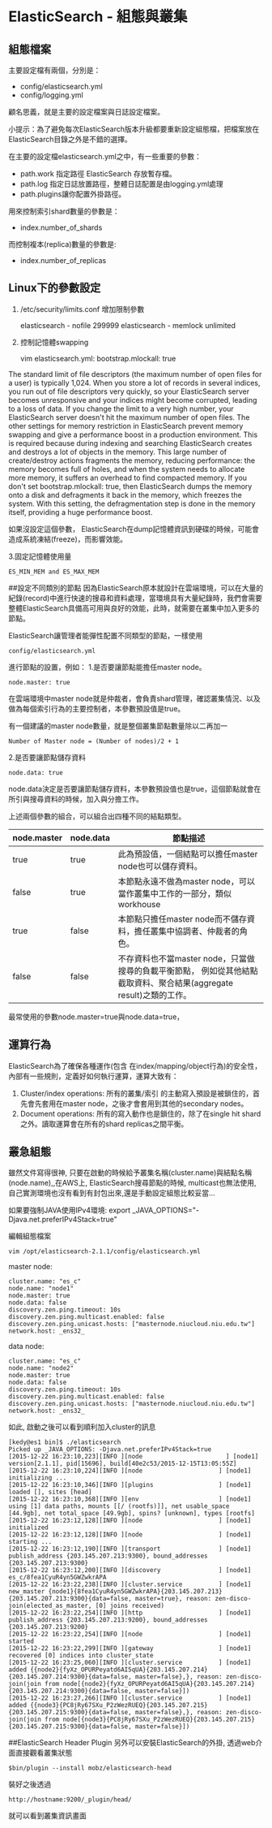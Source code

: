 # ElasticSearch - 組態與叢集

## 組態檔案
主要設定檔有兩個，分別是：

* config/elasticsearch.yml
* config/logging.yml

顧名思義，就是主要的設定檔案與日誌設定檔案。

小提示：為了避免每次ElasticSearch版本升級都要重新設定組態檔，把檔案放在ElasticSearch目錄之外是不錯的選擇。

在主要的設定檔elasticsearch.yml之中，有一些重要的參數：
* path.work 指定路徑 ElasticSearch 存放暫存檔。
* path.log 指定日誌放置路徑，整體日誌配置是由logging.yml處理
* path.plugins讓你配置外掛路徑。 

用來控制索引shard數量的參數是：
* index.number_of_shards

而控制複本(replica)數量的參數是:
* index.number_of_replicas

## Linux下的參數設定

1. /etc/security/limits.conf
增加限制參數

    elasticsearch - nofile 299999
    elasticsearch - memlock unlimited


2. 控制記憶體swapping


    vim elasticsearch.yml:
    bootstrap.mlockall: true

The standard limit of file descriptors (the maximum number of open files for a user) is typically
1,024. When you store a lot of records in several indices, you run out of file descriptors very
quickly, so your ElasticSearch server becomes unresponsive and your indices might become
corrupted, leading to a loss of data. If you change the limit to a very high number, your
ElasticSearch server doesn't hit the maximum number of open files.
The other settings for memory restriction in ElasticSearch prevent memory swapping and
give a performance boost in a production environment. This is required because during
indexing and searching ElasticSearch creates and destroys a lot of objects in the memory.
This large number of create/destroy actions fragments the memory, reducing performance:
the memory becomes full of holes, and when the system needs to allocate more memory,
it suffers an overhead to find compacted memory. If you don't set bootstrap.mlockall:
true, then ElasticSearch dumps the memory onto a disk and defragments it back in the
memory, which freezes the system. With this setting, the defragmentation step is done in
the memory itself, providing a huge performance boost.

如果沒設定這個參數， ElasticSearch在dump記憶體資訊到硬碟的時候，可能會造成系統凍結(freeze)，而影響效能。   

3.固定記憶體使用量

    ES_MIN_MEM and ES_MAX_MEM


##設定不同類別的節點
因為ElasticSearch原本就設計在雲端環境，可以在大量的紀錄(record)中進行快速的搜尋和資料處理，當環境具有大量紀錄時，我們會需要整體ElasticSearch具備高可用與良好的效能，此時，就需要在叢集中加入更多的節點。

ElasticSearch讓管理者能彈性配置不同類型的節點，一樣使用

    config/elasticsearch.yml
    
進行節點的設置，例如：
1.是否要讓節點能擔任master node。
    
    node.master: true
        
在雲端環境中master node就是仲裁者，會負責shard管理，確認叢集情況、以及做為每個索引行為的主要控制者，本參數預設值是true。

有一個建議的master node數量，就是整個叢集節點數量除以二再加一

    Number of Master node = (Number of nodes)/2 + 1

    
2.是否要讓節點儲存資料

    node.data: true
    
node.data決定是否要讓節點儲存資料，本參數預設值也是true，這個節點就會在所引與搜尋資料的時候，加入與分擔工作。


上述兩個參數的組合，可以組合出四種不同的結點類型。

|node.master|node.data|節點描述|
|-|-|-|
|true|true|此為預設值，一個結點可以擔任master node也可以儲存資料。|
|false|true|本節點永遠不做為master node，可以當作叢集中工作的一部分，類似workhouse|
|true|false|本節點只擔任master node而不儲存資料，擔任叢集中協調者、仲裁者的角色。|
|false|false|不存資料也不當master node，只當做搜尋的負載平衡節點， 例如從其他結點截取資料、聚合結果(aggregate result)之類的工作。|

最常使用的參數node.master=true與node.data=true，

## 運算行為
ElasticSearch為了確保各種運作(包含 在index/mapping/object行為)的安全性，內部有一些規則，定義好如何執行運算，運算大致有：

1. Cluster/index operations: 所有的叢集/索引 的主動寫入預設是被鎖住的，首先會先套用在master node，之後才會套用到其他的secondary nodes。
1. Document operations: 所有的寫入動作也是鎖住的，除了在single hit shard之外。讀取運算會在所有的shard replicas之間平衡。

## 叢急組態

雖然文件寫得很神, 只要在啟動的時候給予叢集名稱(cluster.name)與結點名稱(node.name),,在AWS上, ElasticSearch搜尋節點的時候, multicast也無法使用, 自己實測環境也沒有看到有封包出來,還是手動設定組態比較妥當...

如果要強制JAVA使用IPv4環境:
export _JAVA_OPTIONS="-Djava.net.preferIPv4Stack=true"

編輯組態檔案
    
    vim /opt/elasticsearch-2.1.1/config/elasticsearch.yml


master node:

    cluster.name: "es_c"
    node.name: "node1"
    node.master: true
    node.data: false
    discovery.zen.ping.timeout: 10s
    discovery.zen.ping.multicast.enabled: false
    discovery.zen.ping.unicast.hosts: ["masternode.niucloud.niu.edu.tw"]
    network.host: _ens32_

data node:

    cluster.name: "es_c"
    node.name: "node2"
    node.master: true
    node.data: false
    discovery.zen.ping.timeout: 10s
    discovery.zen.ping.multicast.enabled: false
    discovery.zen.ping.unicast.hosts: ["masternode.niucloud.niu.edu.tw"]
    network.host: _ens32_
    
如此, 啟動之後可以看到順利加入cluster的訊息


    [kedy@es1 bin]$ ./elasticsearch
    Picked up _JAVA_OPTIONS: -Djava.net.preferIPv4Stack=true
    [2015-12-22 16:23:10,223][INFO ][node                       ] [node1] version[2.1.1], pid[15696], build[40e2c53/2015-12-15T13:05:55Z]
    [2015-12-22 16:23:10,224][INFO ][node                     ] [node1] initializing ...
    [2015-12-22 16:23:10,346][INFO ][plugins                  ] [node1] loaded [], sites [head]
    [2015-12-22 16:23:10,368][INFO ][env                      ] [node1] using [1] data paths, mounts [[/ (rootfs)]], net usable_space [44.9gb], net total_space [49.9gb], spins? [unknown], types [rootfs]
    [2015-12-22 16:23:12,128][INFO ][node                     ] [node1] initialized
    [2015-12-22 16:23:12,128][INFO ][node                     ] [node1] starting ...
    [2015-12-22 16:23:12,190][INFO ][transport                ] [node1] publish_address {203.145.207.213:9300}, bound_addresses {203.145.207.213:9300}
    [2015-12-22 16:23:12,200][INFO ][discovery                ] [node1] es_c/8fea1CyuR4yn5GWZwkrAPA
    [2015-12-22 16:23:22,238][INFO ][cluster.service          ] [node1] new_master {node1}{8fea1CyuR4yn5GWZwkrAPA}{203.145.207.213}{203.145.207.213:9300}{data=false, master=true}, reason: zen-disco-join(elected_as_master, [0] joins received)
    [2015-12-22 16:23:22,254][INFO ][http                     ] [node1] publish_address {203.145.207.213:9200}, bound_addresses {203.145.207.213:9200}
    [2015-12-22 16:23:22,254][INFO ][node                     ] [node1] started
    [2015-12-22 16:23:22,299][INFO ][gateway                  ] [node1] recovered [0] indices into cluster_state
    [2015-12-22 16:23:25,060][INFO ][cluster.service          ] [node1] added {{node2}{fyXz_OPURPeyatd6AI5qUA}{203.145.207.214}{203.145.207.214:9300}{data=false, master=false},}, reason: zen-disco-join(join from node[{node2}{fyXz_OPURPeyatd6AI5qUA}{203.145.207.214}{203.145.207.214:9300}{data=false, master=false}])
    [2015-12-22 16:23:27,266][INFO ][cluster.service          ] [node1] added {{node3}{PC8jRy67SXu_P2zWezRUEQ}{203.145.207.215}{203.145.207.215:9300}{data=false, master=false},}, reason: zen-disco-join(join from node[{node3}{PC8jRy67SXu_P2zWezRUEQ}{203.145.207.215}{203.145.207.215:9300}{data=false, master=false}])
    
##ElasticSearch Header Plugin
另外可以安裝ElasticSearch的外掛, 透過web介面直接觀看叢集狀態


    $bin/plugin --install mobz/elasticsearch-head

裝好之後透過

    http://hostname:9200/_plugin/head/

就可以看到叢集資訊畫面
    